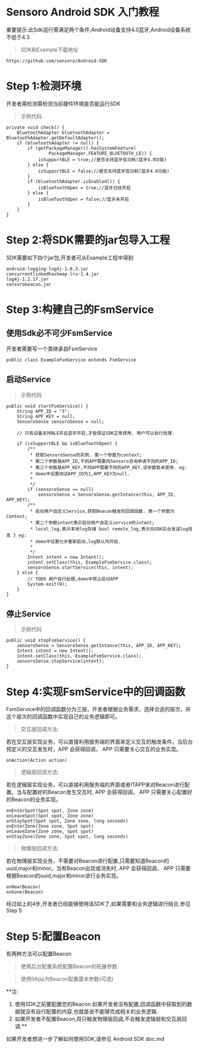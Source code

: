 Sensoro Android SDK 入门教程 
===============================
重要提示:此Sdk运行需满足两个条件,Android设备支持4.0蓝牙,Android设备系统不低于4.3


> SDK和Example下载地址

```
https://github.com/sensoro/Android-SDK
```

# Step 1:检测环境

开发者需检测需检测当前硬件环境是否能运行SDK

> 示例代码


```
private void check() {
	BluetoothAdapter bluetoothAdapter = BluetoothAdapter.getDefaultAdapter();
	if (bluetoothAdapter != null) {
		if (getPackageManager().hasSystemFeature(
				PackageManager.FEATURE_BLUETOOTH_LE)) {
			isSupportBLE = true;//是否支持蓝牙低功耗(蓝牙4.0功能)
		} else {
			isSupportBLE = false;//是否支持蓝牙低功耗(蓝牙4.0功能)
		}
		if (bluetoothAdapter.isEnabled()) {
			isBlueToothOpen = true;//蓝牙已经开启
		} else {
			isBlueToothOpen = false;//蓝牙未开启
		}
	}
}
```

# Step 2:将SDK需要的jar包导入工程

SDK需要如下四个jar包,开发者可从Example工程中得到

```
android-logging-log4j-1.0.3.jar
concurrentlinkedhashmap-lru-1.4.jar
log4j-1.2.17.jar
sensorobeacon.jar
```

# Step 3:构建自己的FsmService

## 使用Sdk必不可少FsmService
开发者需要写一个类继承自FsmService

```
public class ExampleFsmService extends FsmService 
```

## 启动Service

> 示例代码


```
public void startFsmService() {
    String APP_ID = "3";
	String APP_KEY = null;
	SensoroSense sensoroSense = null;

	// 只有设备支持BLE并且蓝牙开启,才能保证SDK正常使用. 用户可以自行处理.

	if (isSupportBLE && isBlueToothOpen) {
		/**
		 * 获取SensoroSense的实例. 第一个参数为context;
		 * 第二个参数是APP_ID,不同APP需要向Sensoro咨询申请不同的APP_ID;
		 * 第三个参数是APP_KEY,不同APP需要不同的APP_KEY.该参数暂未使用. eg:
		 * demo中设置测试APP_ID为1,APP_KEY为null.
		 * 
		 */
		if (sensoroSense == null)
			sensoroSense = SensoroSense.getIntance(this, APP_ID, APP_KEY);
		/**
		 * 启动用户自定义Service,获取Beacon触发的回调函数. 第一个参数为Context;
		 * 第二个参数intent表示启动用户自定义service的intent; 
		 * local_log,表示本地log存储 bool remote_log,表示向SDK后台发送log信息 } eg:
		 * demo中设置允许重新启动,log默认均开启.
		 * 
		 */
		Intent intent = new Intent();
		intent.setClass(this, ExampleFsmService.class);
		sensoroSense.startService(this, intent);
	} else {
		// TODO 用户自行处理,demo中禁止启动APP
		System.exit(0);
	}
}
```
## 停止Service

> 示例代码


```
public void stopFsmService() {
	sensoroSense = SensoroSense.getIntance(this, APP_ID, APP_KEY);
	Intent intent = new Intent();
	intent.setClass(this, ExampleFsmService.class);
	sensoroSense.stopService(intent);
}
```

# Step 4:实现FsmService中的回调函数

FsmService中的回调函数分为三层，开发者根据业务需求，选择合适的层次，并这个层次的回调函数中实现自己的业务逻辑即可。


> 交互层回调方法:

若在交互层实现业务，可以直接利用服务端的界面来定义交互的触发条件。当后台预定义的交互发生时，APP 会获得回调， APP 只需要关心交互的业务实现。

```
onAction(Action action)
```

> 逻辑层回调方法:

若在逻辑层实现业务，可以直接利用服务端的界面或者ITAPP来对Beacon进行配置。当与配置好的Beacon发生交互时, APP 会获得回调， APP 只需要关心配置好的Beacon的业务实现。
```
onEnterSpot(Spot spot, Zone zone)
onLeaveSpot(Spot spot, Zone zone)
onStaySpot(Spot spot, Zone zone, long seconds)
onEnterZone(Zone zone, Spot spot)
onLeaveZone(Zone zone, Spot spot)
onStayZone(Zone zone, Spot spot, long seconds)
```

> 物理层回调方法:

若在物理层实现业务，不需要对Beacon进行配置,只需要知道Beacon的uuid,major和minor。当有Beacon出现或消失时, APP 会获得回调， APP 只需要根据Beacon的uuid,major和minor进行业务实现。
```
onNew(Beacon)
onGone(Beacon)
```


经过如上的4步,开发者已经能够使用该SDK了,如果需要和业务逻辑进行结合,参见Step 5

# Step 5:配置Beacon

有两种方法可以配置Beacon

> 使用后台配置系统配置Beacon的拓展参数

> 使用ItApp为Beacon配置基本参数(可选)

**注:
1. 使用SDK之前要配置您的Beacon.如果开发者没有配置,回调函数中获取到的数据就没有自行配置的内容,也就是说不能够完成相关的业务逻辑.
2. 如果开发者不配置Beacon,将只触发物理层回调,不会触发逻辑层和交互层回调.**


如果开发者想进一步了解如何使用SDK,请参见 Android SDK doc.md
